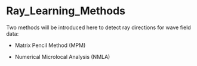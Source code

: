 # Ray_Learning_Methods
Two methods will be introduced here to detect ray directions for wave field data:  

- Matrix Pencil Method (MPM)

- Numerical Microlocal Analysis (NMLA)
